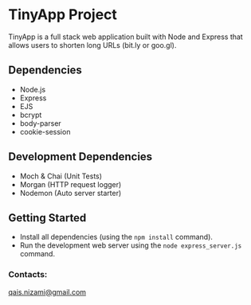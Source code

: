 # TinyApp Project

TinyApp is a full stack web application built with Node and Express that allows users to shorten long URLs (bit.ly or goo.gl).

## Dependencies

- Node.js
- Express
- EJS
- bcrypt
- body-parser
- cookie-session

## Development Dependencies

- Moch & Chai (Unit Tests)
- Morgan (HTTP request logger)
- Nodemon (Auto server starter)

## Getting Started

- Install all dependencies (using the `npm install` command).
- Run the development web server using the `node express_server.js` command.

### Contacts:
qais.nizami@gmail.com